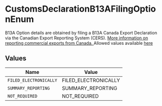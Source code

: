 # CustomsDeclarationB13AFilingOptionEnum

B13A Option details are obtained by filing a B13A Canada Export Declaration via the Canadian Export Reporting System (CERS). 
<a href="https://www.cbsa-asfc.gc.ca/services/export/guide-eng.html" target="_blank" rel="noopener noreferrer"> More information on reporting commercial exports from Canada. </a>
Allowed values available <a href="#tag/Customs-Declaration-B13A-Filing-Option">here</a>


## Values

| Name                   | Value                  |
| ---------------------- | ---------------------- |
| `FILED_ELECTRONICALLY` | FILED_ELECTRONICALLY   |
| `SUMMARY_REPORTING`    | SUMMARY_REPORTING      |
| `NOT_REQUIRED`         | NOT_REQUIRED           |
